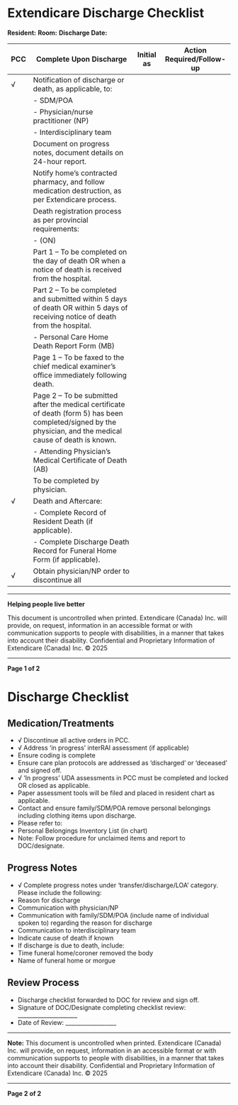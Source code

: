 # Extendicare Discharge Checklist

**Resident:**                        **Room:**                        **Discharge Date:**

| PCC   | Complete Upon Discharge                           | Initial as     | Action Required/Follow-up |
|-------|--------------------------------------------------|----------------|---------------------------|
| √     | Notification of discharge or death, as applicable, to: |                |                           |
|       | - SDM/POA                                       |                |                           |
|       | - Physician/nurse practitioner (NP)            |                |                           |
|       | - Interdisciplinary team                         |                |                           |
|       | Document on progress notes, document details on 24-hour report. | |                           |
|       | Notify home’s contracted pharmacy, and follow medication destruction, as per Extendicare process. | |                           |
|       | Death registration process as per provincial requirements: | |                           |
|       | - (ON)                                          |                |                           |
|       |   Part 1 – To be completed on the day of death OR when a notice of death is received from the hospital. | |                           |
|       |   Part 2 – To be completed and submitted within 5 days of death OR within 5 days of receiving notice of death from the hospital. | |                           |
|       | - Personal Care Home Death Report Form (MB)    |                |                           |
|       |   Page 1 – To be faxed to the chief medical examiner’s office immediately following death. | |                           |
|       |   Page 2 – To be submitted after the medical certificate of death (form 5) has been completed/signed by the physician, and the medical cause of death is known. | |                           |
|       | - Attending Physician’s Medical Certificate of Death (AB) | |                           |
|       |   To be completed by physician.                 |                |                           |
| √     | Death and Aftercare:                            |                |                           |
|       | - Complete Record of Resident Death (if applicable). | |                           |
|       | - Complete Discharge Death Record for Funeral Home Form (if applicable). | |                           |
| √     | Obtain physician/NP order to discontinue all    |                |                           |

----

**Helping people live better**

This document is uncontrolled when printed.
Extendicare (Canada) Inc. will provide, on request, information in an accessible format or with communication supports to people with disabilities, in a manner that takes into account their disability. Confidential and Proprietary Information of Extendicare (Canada) Inc. © 2025

----

**Page 1 of 2**

# Discharge Checklist

## Medication/Treatments
- √ Discontinue all active orders in PCC.
- √ Address ‘in progress’ interRAI assessment (if applicable)
- Ensure coding is complete
- Ensure care plan protocols are addressed as ‘discharged’ or ‘deceased’ and signed off.
- √ ‘In progress’ UDA assessments in PCC must be completed and locked OR closed as applicable.
- Paper assessment tools will be filed and placed in resident chart as applicable.
- Contact and ensure family/SDM/POA remove personal belongings including clothing items upon discharge.
- Please refer to:
- Personal Belongings Inventory List (in chart)
- Note: Follow procedure for unclaimed items and report to DOC/designate.

## Progress Notes
- √ Complete progress notes under ‘transfer/discharge/LOA’ category. Please include the following:
- Reason for discharge
- Communication with physician/NP
- Communication with family/SDM/POA (include name of individual spoken to) regarding the reason for discharge
- Communication to interdisciplinary team
- Indicate cause of death if known
- If discharge is due to death, include:
- Time funeral home/coroner removed the body
- Name of funeral home or morgue

## Review Process
- Discharge checklist forwarded to DOC for review and sign off.
- Signature of DOC/Designate completing checklist review: _____________________
- Date of Review: __________________

----

**Note:** This document is uncontrolled when printed.
Extendicare (Canada) Inc. will provide, on request, information in an accessible format or with communication supports to people with disabilities, in a manner that takes into account their disability. Confidential and Proprietary Information of Extendicare (Canada) Inc. © 2025

----

**Page 2 of 2**